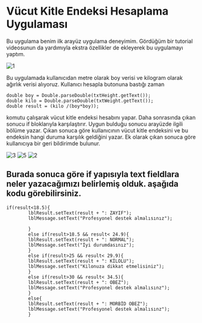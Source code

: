 # Vücut Kitle Endeksi Hesaplama Uygulaması
Bu uygulama benim ilk arayüz uygulama deneyimim. Gördüğüm bir tutorial videosunun da yardımıyla ekstra özellikler de ekleyerek bu uygulamayı yaptım.

![1](https://user-images.githubusercontent.com/68869814/132590938-9154596f-662d-4a94-a526-7d85a58d7285.png)

Bu uygulamada kullanıcıdan metre olarak boy verisi ve kilogram olarak ağırlık verisi alıyoruz. Kullanıcı hesapla butonuna bastığı zaman

```
double boy = Double.parseDouble(txtHeight.getText());
double kilo = Double.parseDouble(txtWeight.getText());
double result = (kilo /(boy*boy));
```

komutu çalışarak vücut kitle endeksi hesabını yapar.
Daha sonrasında çıkan sonucu if bloklarıyla karşılaştırır. Uygun bulduğu sonucu arayüzde ilgili bölüme yazar. Çıkan sonuca göre kullanıcının
vücut kitle endeksini ve bu endeksin hangi duruma karşılık geldiğini yazar. Ek olarak çıkan sonuca göre kullanıcıya bir geri bildirimde bulunur.

![3](https://user-images.githubusercontent.com/68869814/132590980-b25f6e23-1495-46a4-a58c-46c1c8fdfbd6.png)
![5](https://user-images.githubusercontent.com/68869814/132590992-d1c72eef-8b8b-45b8-b9e2-aee6b2a23888.png)
![2](https://user-images.githubusercontent.com/68869814/132590970-4e00797c-954a-4c07-8453-303f7c35e594.png)

## Burada sonuca göre if yapısıyla text fieldlara neler yazacağımızı belirlemiş olduk. aşağıda kodu görebilirsiniz.
```
if(result<18.5){
        lblResult.setText(result + ": ZAYIF");
        lblMessage.setText("Profesyonel destek almalısınız");

        }
        else if(result>18.5 && result< 24.9){
        lblResult.setText(result + ": NORMAL");
        lblMessage.setText("İyi durumdasınız");
        }
        else if(result>25 && result< 29.9){
        lblResult.setText(result + ": KİLOLU");
        lblMessage.setText("Kilonuza dikkat etmelisiniz");
        }
        else if(result>30 && result< 34.5){
        lblResult.setText(result + ": OBEZ");
        lblMessage.setText("Profesyonel destek almalısınz");
        }
        else{
        lblResult.setText(result + ": MORBİD OBEZ");
        lblMessage.setText("Profesyonel destek almalısınz");
        }
```        
